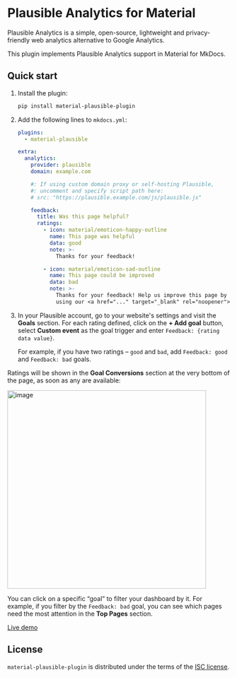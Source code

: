 # Plausible Analytics for Material

Plausible Analytics is a simple, open-source, lightweight and privacy-friendly
web analytics alternative to Google Analytics.

This plugin implements Plausible Analytics support in Material for MkDocs.


## Quick start

1. Install the plugin:

    ```sh
    pip install material-plausible-plugin
    ```


2. Add the following lines to `mkdocs.yml`:

    ```yaml
    plugins:
      - material-plausible

    extra:
      analytics:
        provider: plausible
        domain: example.com

        #: If using custom domain proxy or self-hosting Plausible,
        #: uncomment and specify script path here:
        # src: "https://plausible.example.com/js/plausible.js"

        feedback:
          title: Was this page helpful?
          ratings:
            - icon: material/emoticon-happy-outline
              name: This page was helpful
              data: good
              note: >-
                Thanks for your feedback!

            - icon: material/emoticon-sad-outline
              name: This page could be improved
              data: bad
              note: >-
                Thanks for your feedback! Help us improve this page by
                using our <a href="..." target="_blank" rel="noopener">feedback form</a>.
    ```

2. In your Plausible account, go to your website's settings and visit the **Goals** section. For each rating defined, click on the **+ Add goal** button, select **Custom event** as the goal trigger and enter `Feedback: {rating data value}`.

    For example, if you have two ratings – `good` and `bad`, add `Feedback: good` and `Feedback: bad` goals.

Ratings will be shown in the **Goal Conversions** section at the very bottom of the page, as soon as any are available:

<img width="449" alt="image" src="https://user-images.githubusercontent.com/1298948/211634195-b0131d54-cd5f-49d6-9a3d-85bdb4c493fc.png">

You can click on a specific “goal” to filter your dashboard by it. For example, if you filter by the `Feedback: bad` goal, you can see which pages need the most attention in the **Top Pages** section.

[Live demo](https://plausible.aedge.dev/material-plausible-plugin.ale.sh/)


## License

`material-plausible-plugin` is distributed under the terms of the [ISC license](https://spdx.org/licenses/ISC.html).
